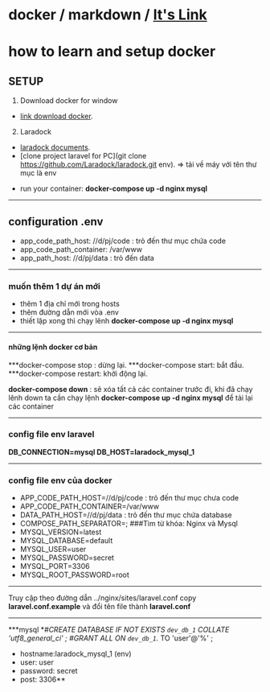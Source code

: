 # docker / markdown / [It's Link](https://github.com/adam-p/markdown-here/wiki/Markdown-Cheatsheet#headers)
# how to learn and setup docker

## SETUP
1. Download docker for window 
+ [link download docker](https://docs.docker.com/docker-for-windows/install/).
2. Laradock 
+ [laradock documents](https://laradock.io/).
+ [clone project laravel for PC](git clone https://github.com/Laradock/laradock.git env).
=> tải về máy với tên thư mục là env
- run your container: **docker-compose up -d nginx mysql**
***
## configuration .env
+ app_code_path_host: //d/pj/code : trỏ đến thư mục chứa code
+ app_code_path_container: /var/www
+ app_path_host: //d/pj/data : trỏ đến data
***
### muốn thêm 1 dự án mới
- thêm 1 địa chỉ mới trong hosts
- thêm đường dẫn mới vòa .env
- thiết lập xong thì  chạy lênh **docker-compose up -d nginx mysql**
***
#### những lệnh docker cơ bản 
***docker-compose stop : dừng lại.
***docker-compose start: bắt đầu.
***docker-compose restart: khởi động lại.

**docker-compose down** : sẽ xóa tất cả các container trước đi, khi đã chạy lênh down ta cần chạy lệnh **docker-compose up -d nginx mysql** để tải lại các container
***

### config file env laravel
**DB_CONNECTION=mysql
DB_HOST=laradock_mysql_1**
***
### config file env của docker

- APP_CODE_PATH_HOST=//d/pj/code : trỏ đến thư mục chưa code
- APP_CODE_PATH_CONTAINER=/var/www
- DATA_PATH_HOST=//d/pj/data : trỏ đến thư mục chứa database
- COMPOSE_PATH_SEPARATOR=;
###Tìm từ khóa: Nginx và Mysql 
- MYSQL_VERSION=latest
- MYSQL_DATABASE=default
- MYSQL_USER=user
- MYSQL_PASSWORD=secret
- MYSQL_PORT=3306
- MYSQL_ROOT_PASSWORD=root

***
Truy cập theo đường dẫn ../nginx/sites/laravel.conf
copy **laravel.conf.example** và đổi tên file thành **laravel.conf**
***
***mysql
**#CREATE DATABASE IF NOT EXISTS `dev_db_1` COLLATE 'utf8_general_ci' ;
#GRANT ALL ON `dev_db_1`.* TO 'user'@'%' ;
- hostname:laradock_mysql_1 (env)
- user: user
- password: secret
- post: 3306**
